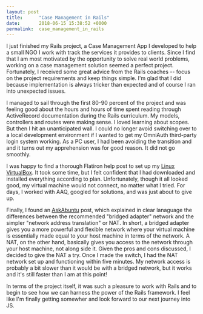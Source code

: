 ```yaml
---
layout: post
title:      "Case Management in Rails"
date:       2018-06-15 15:38:52 +0000
permalink:  case_management_in_rails
---
```


I just finished my Rails project, a Case Management App I developed to help a small NGO I work with track the services it provides to clients.  Since I find that I am most motivated by the opportunity to solve real world problems, working on a case management solution seemed a perfect project.  Fortunately, I received some great advice from the Rails coaches -- focus on the project requirements and keep things simple.  I'm glad that I did because implementation is always tricker than expected and of course I ran into unexpected issues.  

I managed to sail through the first 80-90 percent of the project and was feeling good about the hours and hours of time spent reading through ActiveRecord documentation during the Rails curriculum.  My models, controllers and routes were making sense.  I loved learning about scopes.  But then I hit an unanticipated wall.  I could no longer avoid switching over to a local development environment if I wanted to get my OmniAuth third-party login system working.  As a PC user, I had been avoiding the transition and and it turns out my apprehension was for good reason.  It did not go smoothly.

I was happy to find a thorough Flatiron help post to set up my [Linux VirtualBox](http://help.learn.co/workflow-tips/local-environment/setting-up-linux-virtual-box).  It took some time, but I felt confident that I had downloaded and installed everything according to plan.  Unfortunately, though it all looked good, my virtual machine would not connect, no matter what I tried.  For days, I worked with AAQ, googled for solutions, and was just about to give up.

Finally, I found an [AskAbuntu](https://askubuntu.com/questions/232876/how-to-let-a-virtualbox-guest-running-windows-access-the-internet) post, which explained in clear lanaguage the differences between the recommended "bridged adapter" network and the simpler "network address translation" or NAT.  In short, a bridged adapter gives you a more powerful and flexible network where your virtual machine is essentially made equal to your host machine in terms of the network.  A NAT, on the other hand, basically gives you access to the network through your host machine, not along side it.  Given the pros and cons discussed, I decided to give the NAT a try.  Once I made the switch, I had the NAT network set up and functioning within five minutes.  My network access is probably a bit slower than it would be with a bridged network, but it works and it's still faster than I am at this point!

In terms of the project itself, it was such a pleasure to work with Rails and to begin to see how we can harness the power of the Rails framework.  I feel like I'm finally getting somewher and look forward to our next journey into JS.





